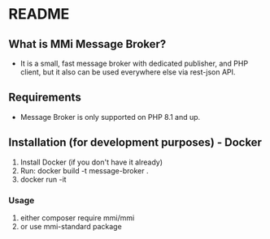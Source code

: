 # README
## What is MMi Message Broker?

* It is a small, fast message broker with dedicated publisher, and PHP client, but it also can be used everywhere else via rest-json API.

## Requirements

* Message Broker is only supported on PHP 8.1 and up.

## Installation (for development purposes) - Docker

1. Install Docker (if you don't have it already)
2. Run: docker build -t message-broker .
3. docker run -it 

### Usage

1. either composer require mmi/mmi
2. or use mmi-standard package

